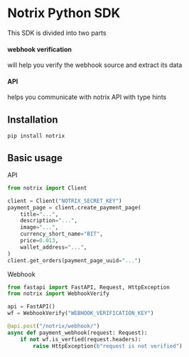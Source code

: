 # Notrix Python SDK

This SDK is divided into two parts
#### webhook verification
will help you verify the webhook source and extract its data

#### API
helps you communicate with notrix API with type hints


## Installation
```commandline
pip install notrix
```

## Basic usage

API
```python
from notrix import Client

client = Client("NOTRIX_SECRET_KEY")
payment_page = client.create_payment_page(
    title="...",
    description="...",
    image="...",
    currency_short_name="BIT",
    price=0.013,
    wallet_address="...",
)
client.get_orders(payment_page_uuid="...")
```

Webhook
```python
from fastapi import FastAPI, Request, HttpException
from notrix import WebhookVerify

api = FastAPI()
wf = WebhookVerify("WEBHOOK_VERIFICATION_KEY")

@api.post("/notrix/webhook/")
async def payment_webhook(request: Request):
    if not wf.is_verfied(request.headers):
        raise HttpException(b"request is not verified")
```
